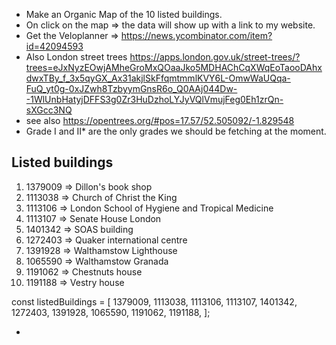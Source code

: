 - Make an Organic Map of the 10 listed buildings.
- On click on the map => the data will show up with a link to my website.
- Get the Veloplanner => https://news.ycombinator.com/item?id=42094593
- Also London street trees https://apps.london.gov.uk/street-trees/?trees=eJxNyzEOwjAMheGroMxQOaaJko5MDHAChCqXWqEoTaooDAhxdwxTBy_f_3x5qyGX_Ax31akjlSkFfqmtmmlKVY6L-OmwWaUQqa-FuQ_yt0g-0xJZwh8TzbyymGnsR6o_Q0AAj044Dw--1WlUnbHatyjDFFS3g0Zr3HuDzhoLYJyVQlVmujFeg0Eh1zrQn-sXGcc3NQ
- see also https://opentrees.org/#pos=17.57/52.505092/-1.829548
- Grade I and II\* are the only grades we should be fetching at the moment.

## Listed buildings

1. 1379009 => Dillon's book shop
1. 1113038 => Church of Christ the King
1. 1113106 => London School of Hygiene and Tropical Medicine
1. 1113107 => Senate House London
1. 1401342 => SOAS building
1. 1272403 => Quaker international centre
1. 1391928 => Walthamstow Lighthouse
1. 1065590 => Walthamstow Granada
1. 1191062 => Chestnuts house
1. 1191188 => Vestry house

const listedBuildings = [
1379009,
1113038,
1113106,
1113107,
1401342,
1272403,
1391928,
1065590,
1191062,
1191188,
];

-
